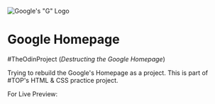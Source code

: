![Google's "G" Logo](https://upload.wikimedia.org/wikipedia/commons/thumb/5/53/Google_%22G%22_Logo.svg/240px-Google_%22G%22_Logo.svg.png)
# Google Homepage
#TheOdinProject (_Destructing the Google Homepage_)

Trying to rebuild the Google's Homepage as a project. This is part of #TOP's HTML & CSS practice project.


For Live Preview:  

